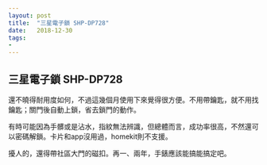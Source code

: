 ```yaml
---
layout: post
title:  "三星電子鎖 SHP-DP728"
date:   2018-12-30
tags:
-
---
```

## 三星電子鎖 SHP-DP728

還不曉得耐用度如何，不過這幾個月使用下來覺得很方便。不用帶鑰匙，就不用找鑰匙；關門後自動上鎖，省去鎖門的動作。

有時可能因為手髒或是沾水，指紋無法辨識，但總體而言，成功率很高，不然還可以密碼解鎖。卡片和app沒用過，homekit則不支援。

擾人的，還得帶社區大門的磁扣。再一、兩年，手錶應該能搞能搞定吧。